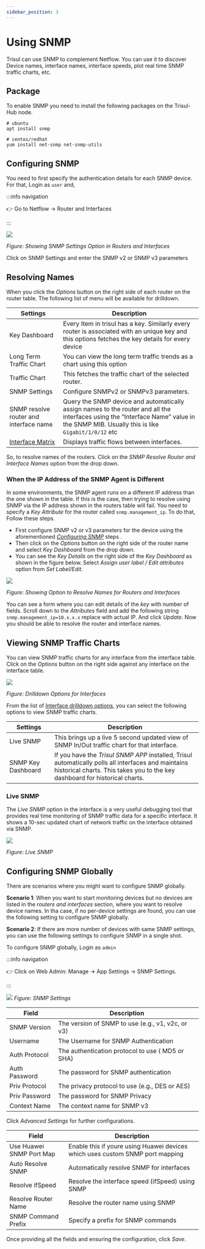 ```yaml
---
sidebar_position: 3
---
```


# Using SNMP

Trisul can use SNMP to complement Netflow. You can use it to discover
Device names, interface names, interface speeds, plot real time SNMP
traffic charts, etc.

## Package

To enable SNMP you need to install the following packages on the
Trisul-Hub node.

```language-bash
# ubuntu
apt install snmp

# centos/redhat
yum install net-snmp net-snmp-utils 
```

## Configuring SNMP

You need to first specify the authentication details for each SNMP
device.  
For that, Login as `user` and,

:::info navigation

:point_right: Go to Netflow &rarr; Router and Interfaces

:::

![](images/snmp_settings.png)

*Figure: Showing SNMP Settings Option in Routers and Interfaces*

Click on SNMP Settings and enter the SNMP v2 or SNMP v3 parameters

## Resolving Names

When you click the *Options* button on the right side of each router on the router table. The following list of menu will be available for drilldown.

| Settings                               | Description                                                        |
| -------------------------------------- | ------------------------------------------------------------------ |
| Key Dashboard                          | Every Item in trisul has a key. Similarly every router is associated with an unique key and this options fetches the key details for every device                                     |
| Long Term Traffic Chart                        | You can view the long term traffic trends as a chart using this option                                                                                                                |
| Traffic Chart | This fetches the traffic chart of the selected router.                                                                                          |
| SNMP Settings                          | Configure SNMPv2 or SNMPv3 parameters.                                                                                                                                                |
| SNMP resolve router and interface name | Query the SNMP device and automatically assign names to the router and all the interfaces using the “Interface Name” value in the SNMP MIB. Usually this is like `Gigabit/1/0/12` etc |
| [Interface Matrix](/docs/ug/netflow/drilldown#interface-traffic-matrix--chord-diagram) | Displays traffic flows between interfaces.                                                                                          |

So, to resolve names of the routers. Click on the *SNMP Resolve Router and Interface Names* option from the drop down.

### When the IP Address of the SNMP Agent is Different

In some environments, the SNMP agent runs on a different IP address than
the one shown in the table. If this is the case, then trying to resolve
using SNMP via the IP address shown in the routers table will fail. You
need to specify a *Key Attribute* for the router called
`snmp.management_ip`. To do that, Follow these steps.

- First configure SNMP v2 or v3 parameters for the device using the aforementioned [*Configuring SNMP*](/docs/ug/netflow/snmp#configuring-snmp) steps .
- Then click on the *Options* button on the right side of the router name and select *Key Dashboard* from the drop down.
- You can see the *Key Details* on the right side of the *Key Dashboard* as shown in the figure below. Select *Assign user label / Edit attributes* option from *Set Label/Edit*.

![](images/snmp_edit_label.png)

*Figure: Showing Option to Resolve Names for Routers and Interfaces*

You can see a form where you can edit details of the *key* with number of fields. Scroll down to the *Attributes* field and add the following string `snmp.management_ip=10.x.x.x` replace with actual IP. And click *Update*.
Now you should be able to resolve the router and interface names.

## Viewing SNMP Traffic Charts

You can view SNMP traffic charts for any interface from the interface table. Click on the *Options* button on the right side against any interface on the interface table.

![](images/router_interface_options.png)

*Figure: Drilldown Options for Interfaces*

From the list of [Interface drilldown options](/docs/ug/netflow/routers_and_interfaces#drilldown-from-the-interfaces-table), you can select the following options to view SNMP traffic charts. 

| Settings           | Description                                                                                |
| ------------------ | ------------------------------------------------------------------------------------------ |
| Live SNMP          | This brings up a live 5 second updated view of SNMP In/Out traffic chart for that interface.                                                                                       |
| SNMP Key Dashboard | If you have the *Trisul SNMP APP* installed, Trisul automatically polls all interfaces and maintains historical charts. This takes you to the key dashboard for historical charts. |


### Live SNMP

The *Live SNMP* option in the interface is a very useful debugging tool that provides real time monitoring of SNMP traffic data for a specific interface. It shows a 10-sec updated chart of network traffic on the interface obtained via SNMP.

![](images/live_snmp.png)

*Figure: Live SNMP*

## Configuring SNMP Globally

There are scenarios where you might want to configure SNMP globally. 

**Scenario 1**: When you want to start monitoring devices but no devices are listed in the *routers and interfaces* section, where you want to resolve device names. In tha case, if no per-device settings are found, you can use the following setting to configure SNMP globally. 

**Scenario 2**: If there are more number of devices with same SNMP settings, you can use the following settings to configure SNMP in a single shot.

To configure SNMP globally, Login as `admin`

:::info navigation

:point_right: Click on Web Admin: Manage &rarr; App Settings &rarr; SNMP Settings.

:::

![](images/globalsnmp.png)
*Figure: SNMP Settings*    

| Field | Description |
|-------------------------------|--------------------------------------------------------------------------------|
| SNMP Version | The version of SNMP to use (e.g., v1, v2c, or v3)                                               |
| Username | The Username for SNMP Authentication                                                                |
| Auth Protocol | The authentication protocol to use ( MD5 or SHA)                                               |
| Auth Password | The password for SNMP authentication                                                           |
| Priv Protocol | The privacy protocol to use (e.g., DES or AES)                                                 |
| Priv Password | The password for SNMP Privacy                                                                  |
| Context Name  | The context name for SNMP v3                                                                   |

Click *Advanced Settings* for further configurations.

| Field | Description |
|-------------------------------|--------------------------------------------------------------------------------|
| Use Huawei SNMP Port Map | Enable this if youre using Huawei devices which uses custom SNMP port mapping       |
| Auto Resolve SNMP | Automatically resolve SNMP for interfaces                                                  |
| Resolve ifSpeed | Resolve the interface speed (ifSpeed) using SNMP                                             |
| Resolve Router Name | Resolve the router name using SNMP                                                       |
| SNMP Command Prefix | Specify a prefix for SNMP commands                                                       |

Once providing all the fields and ensuring the configuration, click *Save*.